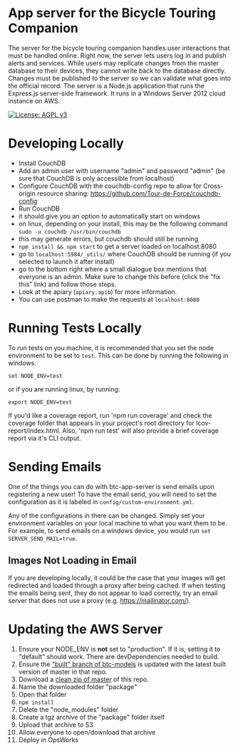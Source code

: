# App server for the Bicycle Touring Companion

The server for the bicycle touring companion handles user interactions that must be handled online. Right now, the server lets users log in and publish alerts and services. While users may replicate changes from the master database to their devices, they cannot write back to the database directly. Changes must be published to the server so we can validate what goes into the official record. 
The server is a Node.js application that runs the Express.js server-side framework. It runs in a Windows Server 2012 cloud instance on AWS. 

[![License: AGPL v3](https://img.shields.io/badge/License-AGPL%20v3-blue.svg)](http://www.gnu.org/licenses/agpl-3.0)

# Developing Locally
 - Install CouchDB
 - Add an admin user with username "admin" and password "admin" (be sure that CouchDB is only accessible from localhost)
 - Configure CouchDB with the couchdb-config repo to allow for Cross-origin resource sharing: https://github.com/Tour-de-Force/couchdb-config
 - Run CouchDB
  - it should give you an option to automatically start on windows
  - on linux, depending on your install, this may be the following command
  `sudo -u couchdb /usr/bin/couchdb`
  - this may generate errors, but couchdb should still be running
 - `npm install && npm start` to get a server loaded on localhost:8080
 - go to `localhost:5984/_utils/` where CouchDB should be running (if you
 selected to launch it after install)
  - go to the bottom right where a small dialogue box mentions that everyone is
  an admin. Make sure to change this before (click the "fix this" link) and
  follow those steps.
 - Look at the apiary (`apiary.apib`) for more information.
  - You can use postman to make the requests at `localhost:8080`

# Running Tests Locally
To run tests on you machine, it is recommended that you set the node environment
to be set to `test`. This can be done by running the following in windows:
```
set NODE_ENV=test
```  
or if you are running linux, by running:  
```
export NODE_ENV=test
```

If you'd like a coverage report, run 'npm run coverage' and check the coverage folder that appears in your project's root directory for lcov-report/index.html. Also, 'npm run test' will also provide a brief coverage report via it's CLI output.

# Sending Emails
One of the things you can do with btc-app-server is send emails upon registering
a new user! To have the email send, you will need to set the configuration as it
is labeled in `config/custom-environment.yml`.  

Any of the configurations in there can be changed. Simply set your environment
variables on your local machine to what you want them to be. For example, to
send emails on a windows device, you would run `set SERVER_SEND_MAIL=true`.

## Images Not Loading in Email
If you are developing locally, it could be the case that your images will get
redirected and loaded through a proxy after being cached. If when testing the
emails being sent, they do not appear to load correctly, try an email server
that does not use a proxy (e.g. https://mailinator.com/).

# Updating the AWS Server
1. Ensure your NODE_ENV is **not** set to "production". If it is, setting it to "default" should work. There are devDependencies needed to build.
2. Ensure the ["built" branch of btc-models](https://github.com/Tour-de-Force/btc-models/tree/built) is updated with the latest built version of master in that repo.
3. Download a [clean zip of master](https://github.com/Tour-de-Force/btc-app-server/archive/master.zip) of this repo.
4. Name the downloaded folder "package"
5. Open that folder
6. `npm install`
7. Delete the "node_modules" folder
8. Create a tgz archive of the "package" folder itself
9. Upload that archive to S3
10. Allow everyone to open/download that archive
11. Deploy in OpsWorks
